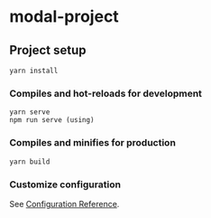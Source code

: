 # modal-project

## Project setup
```
yarn install
```

### Compiles and hot-reloads for development
```
yarn serve
npm run serve (using)
```

### Compiles and minifies for production
```
yarn build
```

### Customize configuration
See [Configuration Reference](https://cli.vuejs.org/config/).
